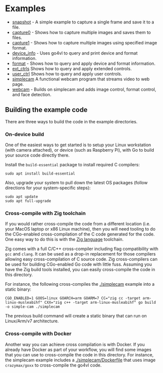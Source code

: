 # Examples

* [snapshot](./snapshot/) - A simple example to capture a single frame and save it to a file.
* [capture0](./capture0) - Shows how to capture multiple images and saves them to files.
* [capture1](./capture1) - Shows how to capture multiple images using specified image format.
* [device_info](./device_info) - Uses go4vl to query and print device and format information.
* [format](./format) - Shows how to query and apply device and format information.
* [ext_ctrls](./ext_ctrls/) Shows how to query and apply extended controls.
* [user_ctrl](./user_ctrl/) Shows how to query and apply user controls.
* [simplecam](./simplecam/) A functional webcam program that streams video to web page.
* [webcam](./webcam) - Builds on simplecam and adds image control, format control, and face detection.

## Building the example code

There are three ways to build the code in the example directories.

### On-device build
One of the easiest ways to get started is to setup your Linux workstation (with camera attached), or device (such as Raspberry Pi), with Go to build your source code directly there.

Install the `build-essential` package to install required C compilers:
```shell
sudo apt install build-essential
```
Also, upgrade your system to pull down the latest OS packages (follow directions for your system-specific steps):

```
sudo apt update
sudo apt full-upgrade
```

### Cross-compile with Zig toolchain
If you would rather cross-compile the code from a different location (i.e. your MacOS laptop or x86 Linux machine), then
you will need tooling to do the CGo-enabled cross-compilation of the C code generated for the code.  One easy way to do this is with the [Zig language](https://ziglang.org/) toolchain.

Zig comes with a full C/C++ cross-compiler including flag compatibility with `gcc` and `clang`. It can be used as a drop-in replacement for those compilers allowing easy cross-compilation of C source code. Zig cross-compilers can be used for building CGo-enabled Go code with little fuss. Assuming you have the Zig build tools installed, you can easily cross-compile the code in this directory.

For instance, the following cross-compiles the [./simplecam](./simplecam/) example into a static binary:

```
CGO_ENABLED=1 GOOS=linux GOARCH=arm GOARM=7 CC="zig cc -target arm-linux-musleabihf" CXX="zig c++ -target arm-linux-musleabihf" go build -o simple-cam ./simplecam
```

The previous build command will create a static binary that can run on Linux/Arm/v7 architecture.

### Cross-compile with Docker
Another way you can achieve cross compilation is with Docker. If you already have Docker as part of your workflow, you will find some images that you can use to cross-compile the code in this directory. For instance, the simplecam example includes a [./simplecam/Dockerfile](./simplecam/Dockerfile) that uses image `crazymax/goxx` to cross-compile the go4vl code.